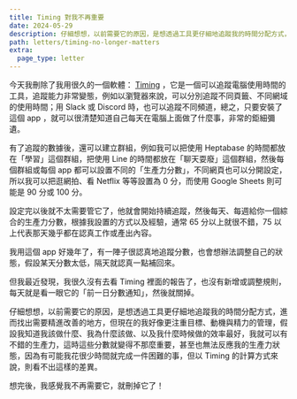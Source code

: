 ```yaml
---
title: Timing 對我不再重要
date: 2024-05-29
description: 仔細想想，以前需要它的原因，是想透過工具更仔細地追蹤我的時間分配方式，進而找出需要精進改善的地方，但現在的我好像更注重目標、動機與精力的管理，假設我知道我該做什麼、我為什麼該做、以及我什麼時候做的效率最好，我就可以有不錯的生產力，這時這些分數就變得不那麼重要，甚至也無法反應我的生產力狀態，因為有可能我花很少時間就完成一件困難的事，但以 Timing 的計算方式來說，則看不出這樣的差異。
path: letters/timing-no-longer-matters
extra:
  page_type: letter
---
```


今天我刪除了我用很久的一個軟體： [Timing](https://timingapp.com/) ，它是一個可以追蹤電腦使用時間的工具，追蹤能力非常變態，例如以瀏覽器來說，可以分別追蹤不同頁籤、不同網域的使用時間；用 Slack 或 Discord 時，也可以追蹤不同頻道，總之，只要安裝了這個 app ，就可以很清楚知道自己每天在電腦上面做了什麼事，非常的鉅細彌遺。


有了追蹤的數據後，還可以建立群組，例如我可以把使用 Heptabase 的時間都放在「學習」這個群組，把使用 Line 的時間都放在「聊天耍廢」這個群組，然後每個群組或每個 app 都可以設置不同的「生產力分數」，不同網頁也可以分開設定，所以我可以把逛網拍、看 Netflix 等等設置為 0 分，而使用 Google Sheets 則可能是 90 分或 100 分。


設定完以後就不太需要管它了，他就會開始持續追蹤，然後每天、每週給你一個綜合的生產力分數，根據我設置的方式以及經驗，通常 65 分以上就很不錯，75 以上代表那天幾乎都在認真工作或產出內容。


我用這個 app 好幾年了，有一陣子很認真地追蹤分數，也會想辦法調整自己的狀態，假設某天分數太低，隔天就認真一點補回來。


但我最近發現，我很久沒有去看 Timing 裡面的報告了，也沒有新增或調整規則，每天就是看一眼它的「前一日分數通知」，然後就關掉。


仔細想想，以前需要它的原因，是想透過工具更仔細地追蹤我的時間分配方式，進而找出需要精進改善的地方，但現在的我好像更注重目標、動機與精力的管理，假設我知道我該做什麼、我為什麼該做、以及我什麼時候做的效率最好，我就可以有不錯的生產力，這時這些分數就變得不那麼重要，甚至也無法反應我的生產力狀態，因為有可能我花很少時間就完成一件困難的事，但以 Timing 的計算方式來說，則看不出這樣的差異。


想完後，我感覺我不再需要它，就刪掉它了！
